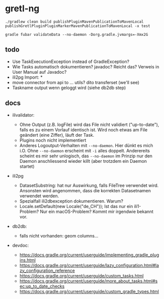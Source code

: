 # gretl-ng

```
./gradlew clean build publishPluginMavenPublicationToMavenLocal publishGretlPluginPluginMarkerMavenPublicationToMavenLocal -x test
```

```
gradle fubar validateData --no-daemon -Dorg.gradle.jvmargs=-Xmx2G
```

## todo
- Use TaskExecutionException instead of GradleException?
- Wie Tasks automatisch dokumentieren? javadoc? Reicht das? Verweis in User Manual auf Javadoc?
- ili2pg Import:
  * 
- move connector from api to ... utils? dito transferset (we'll see)
- Taskname output wenn geloggt wird (siehe db2db step)

## docs
- ilivalidator: 
  * Ohne Output (z.B. logFile) wird das File nicht validiert ("up-to-date"), falls es zu einem Vorlauf identisch ist. Wird noch etwas am File geändert (eine Ziffer), läuft der Task.
  * Plugins noch nicht implementiert
  * Anderes Logoutput-Verhalten mit `--no-daemon`. Hier dünkt es mich i.O. Ohne `--no-daemon` erscheint mit `-i` alles doppelt. Anderereits scheint es mir sehr unlogisch, das `--no-daemon` im Prinzip nur den Daemon anschliessend wieder killt (aber trotzdem ein Daemon startet)
- ili2pg
  * DatasetSubstring: hat nur Auswirkung, falls FileTree verwendet wird. Ansonsten wird angenommen, dass die korrekten Datasetnamen verwendet werden.
  * Spezialfall ili2dbexception dokumentieren. Warum?
  * Locale.setDefault(new Locale("de_CH")); Ist das nur ein ili1-Problem? Nur ein macOS-Problem? Kommt mir irgendwie bekannt vor.
- db2db:
  * falls nicht vorhanden: geom columns...

- devdoc:
  * https://docs.gradle.org/current/userguide/implementing_gradle_plugins.html
  * https://docs.gradle.org/current/userguide/lazy_configuration.html#lazy_configuration_reference
  * https://docs.gradle.org/current/userguide/custom_tasks.html
  * https://docs.gradle.org/current/userguide/more_about_tasks.html#sec:up_to_date_checks
  * https://docs.gradle.org/current/userguide/custom_gradle_types.html